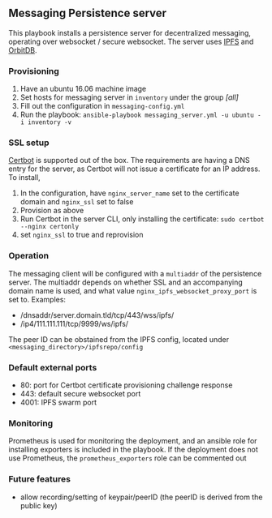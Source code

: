 ## Messaging Persistence server

This playbook installs a persistence server for decentralized messaging, operating over websocket / secure websocket. The server uses [IPFS](https://ipfs.io) and [OrbitDB](https://github.com/orbitdb).

### Provisioning

1. Have an ubuntu 16.06 machine image
2. Set hosts for messaging server in `inventory` under the group *[all]*
3. Fill out the configuration in `messaging-config.yml`
4. Run the playbook: `ansible-playbook messaging_server.yml -u ubuntu -i inventory -v`

### SSL setup

[Certbot](https://certbot.eff.org/) is supported out of the box. The requirements are having a DNS entry for the server, as Certbot will not issue a certificate for an IP address. To install,

1. In the configuration, have `nginx_server_name` set to the certificate domain and `nginx_ssl` set to false
2. Provision as above
3. Run Certbot in the server CLI, only installing the certificate: `sudo certbot --nginx certonly`
4. set `nginx_ssl` to true and reprovision

### Operation

The messaging client will be configured with a `multiaddr` of the persistence server. The multiaddr depends on whether SSL and an accompanying domain name is used, and what value `nginx_ipfs_websocket_proxy_port` is set to. Examples:

- /dnsaddr/server.domain.tld/tcp/443/wss/ipfs/<peerID>
- /ip4/111.111.111/tcp/9999/ws/ipfs/<peerID>

The peer ID can be obstained from the IPFS config, located under `<messaging_directory>/ipfsrepo/config`

### Default external ports
- 80: port for Certbot certificate provisioning challenge response
- 443: default secure websocket port
- 4001: IPFS swarm port

### Monitoring
Prometheus is used for monitoring the deployment, and an ansible role for installing exporters is included in the playbook. If the deployment does not use Prometheus, the `prometheus_exporters` role can be commented out

### Future features

- allow recording/setting of keypair/peerID (the peerID is derived from the public key)
